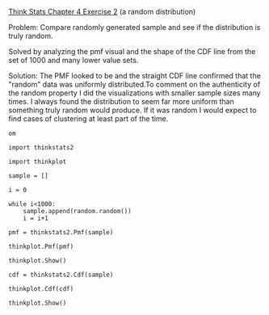 [Think Stats Chapter 4 Exercise 2](http://greenteapress.com/thinkstats2/html/thinkstats2005.html#toc41) (a random distribution)

Problem: Compare randomly generated sample and see if the distribution is truly random.  
                                     
Solved by analyzing the pmf visual and the shape of the CDF line from the set of 1000 and 
many lower value sets. 

Solution:
The PMF looked to be and  the straight CDF line confirmed that the "random" data was uniformly 
distributed.To comment on the authenticity of the random property I did the visualizations 
with smaller sample sizes many times. I always found the distribution to seem far more uniform 
than something truly random would produce. If it was random I would expect to find cases of 
clustering at least part of the time. 

```
om

import thinkstats2

import thinkplot

sample = []

i = 0

while i<1000:
    sample.append(random.random())
    i = i+1

pmf = thinkstats2.Pmf(sample)

thinkplot.Pmf(pmf)

thinkplot.Show()

cdf = thinkstats2.Cdf(sample)

thinkplot.Cdf(cdf)

thinkplot.Show()
```